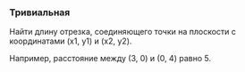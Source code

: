 ### Тривиальная

Найти длину отрезка, соединяющего точки на плоскости с координатами
(x1, y1) и (x2, y2).

Например, расстояние между (3, 0) и (0, 4) равно 5.